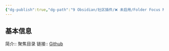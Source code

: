 ```yaml
---
{"dg-publish":true,"dg-path":"9 Obsidian/社区插件/❌ 未启用/Folder Focus Mode.md","permalink":"/9 Obsidian/社区插件/❌ 未启用/Folder Focus Mode/","created":"2025-07-31","updated":"2025-07-31"}
---
```



## 基本信息

简介:: 聚焦目录
链接:: [Github](https://github.com/grochowski/obsidian-folder-focus-mode)